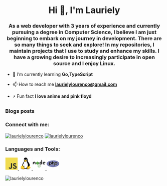 <h1 align="center">Hi 👋, I'm Lauriely</h1>
<h3 align="center">As a web developer with 3 years of experience and currently pursuing a degree in Computer Science, I believe I am just beginning to embark on my journey in development. There are so many things to seek and explore! In my repositories, I maintain projects that I use to study and enhance my skills. I have a growing desire to increasingly participate in open source and I enjoy Linux.</h3>

- 🌱 I’m currently learning **Go,TypeScript**

- 📫 How to reach me **laurielylourenco@gmail.com**

- ⚡ Fun fact **I love anime and pink floyd**

### Blogs posts
<!-- BLOG-POST-LIST:START -->
<!-- BLOG-POST-LIST:END -->

<h3 align="left">Connect with me:</h3>
<p align="left">
<a href="https://dev.to/laurielylourenco" target="blank"><img align="center" src="https://raw.githubusercontent.com/rahuldkjain/github-profile-readme-generator/master/src/images/icons/Social/devto.svg" alt="laurielylourenco" height="30" width="40" /></a>
<a href="https://linkedin.com/in/laurielylourenco" target="blank"><img align="center" src="https://raw.githubusercontent.com/rahuldkjain/github-profile-readme-generator/master/src/images/icons/Social/linked-in-alt.svg" alt="laurielylourenco" height="30" width="40" /></a>
</p>

<h3 align="left">Languages and Tools:</h3>
<p align="left"> <a href="https://developer.mozilla.org/en-US/docs/Web/JavaScript" target="_blank" rel="noreferrer"> <img src="https://raw.githubusercontent.com/devicons/devicon/master/icons/javascript/javascript-original.svg" alt="javascript" width="40" height="40"/> </a> <a href="https://www.linux.org/" target="_blank" rel="noreferrer"> <img src="https://raw.githubusercontent.com/devicons/devicon/master/icons/linux/linux-original.svg" alt="linux" width="40" height="40"/> </a> <a href="https://nodejs.org" target="_blank" rel="noreferrer"> <img src="https://raw.githubusercontent.com/devicons/devicon/master/icons/nodejs/nodejs-original-wordmark.svg" alt="nodejs" width="40" height="40"/> </a> <a href="https://www.php.net" target="_blank" rel="noreferrer"> <img src="https://raw.githubusercontent.com/devicons/devicon/master/icons/php/php-original.svg" alt="php" width="40" height="40"/> </a> </p>

<p><img align="center" src="https://github-readme-stats.vercel.app/api/top-langs?username=laurielylourenco&show_icons=true&locale=en&layout=compact" alt="laurielylourenco" /></p>
